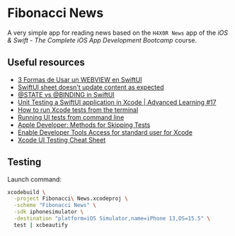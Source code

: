 #  Fibonacci News

A very simple app for reading news based on the `H4X0R News` app of the _iOS & Swift - The Complete iOS App Development Bootcamp_ course.

## Useful resources

- [3 Formas de Usar un WEBVIEW en SwiftUI](https://www.youtube.com/watch?v=xvO8u1HqklE) 
- [SwiftUI sheet doesn't update content as expected](https://www.hackingwithswift.com/forums/swiftui/swiftui-sheet-doesn-t-update-content-as-expected/4681)
- [@STATE vs @BINDING in SwiftUI](https://www.swiftbeta.com/state-vs-binding-en-swiftui/)
- [Unit Testing a SwiftUI application in Xcode | Advanced Learning #17](https://www.youtube.com/watch?v=eqdvIUKsM2A&list=PLwvDm4Vfkdphc1LLLjCaEd87BEg07M97y&index=18)
- [How to run Xcode tests from the terminal](https://mokacoding.com/blog/running-tests-from-the-terminal)
- [Running UI tests from command line](https://jayeshkawli.ghost.io/running-ui-tests-from-command-line)
- [Apple Developer: Methods for Skipping Tests](https://developer.apple.com/documentation/xctest/methods_for_skipping_tests)
- [Enable Developer Tools Access for standard user for Xcode](https://developer.apple.com/forums/thread/20840)
- [Xcode UI Testing Cheat Sheet](https://www.hackingwithswift.com/articles/148/xcode-ui-testing-cheat-sheet)

## Testing

Launch command:

```bash
xcodebuild \
  -project Fibonacci\ News.xcodeproj \
  -scheme "Fibonacci News" \
  -sdk iphonesimulator \
  -destination "platform=iOS Simulator,name=iPhone 13,OS=15.5" \
  test | xcbeautify
```
